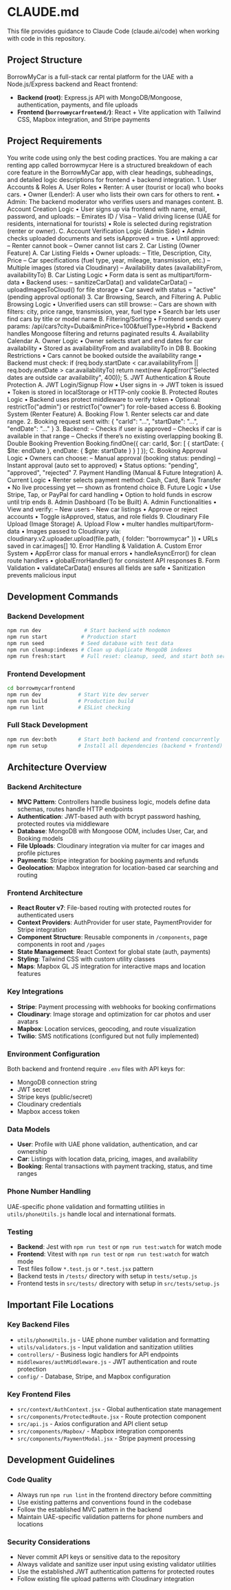 # CLAUDE.md

This file provides guidance to Claude Code (claude.ai/code) when working with code in this repository.

## Project Structure

BorrowMyCar is a full-stack car rental platform for the UAE with a Node.js/Express backend and React frontend:

- **Backend (root)**: Express.js API with MongoDB/Mongoose, authentication, payments, and file uploads
- **Frontend (`borrowmycarfrontend/`)**: React + Vite application with Tailwind CSS, Mapbox integration, and Stripe payments

## Project Requirements
You write code using only the best coding practices. You are making a car renting app called borrowmycar Here is a structured breakdown of each core feature in the BorrowMyCar app, with clear headings, subheadings, and detailed logic descriptions for frontend + backend integration. 1. User Accounts & Roles A. User Roles • Renter: A user (tourist or local) who books cars. • Owner (Lender): A user who lists their own cars for others to rent. • Admin: The backend moderator who verifies users and manages content. B. Account Creation Logic • User signs up via frontend with name, email, password, and uploads: – Emirates ID / Visa – Valid driving license (UAE for residents, international for tourists) • Role is selected during registration (renter or owner). C. Account Verification Logic (Admin Side) • Admin checks uploaded documents and sets isApproved = true. • Until approved: – Renter cannot book – Owner cannot list cars 2. Car Listing (Owner Feature) A. Car Listing Fields • Owner uploads: – Title, Description, City, Price – Car specifications (fuel type, year, mileage, transmission, etc.) – Multiple images (stored via Cloudinary) – Availability dates (availabilityFrom, availabilityTo) B. Car Listing Logic • Form data is sent as multipart/form-data • Backend uses: – sanitizeCarData() and validateCarData() – uploadImagesToCloud() for file storage • Car saved with status = "active" (pending approval optional) 3. Car Browsing, Search, and Filtering A. Public Browsing Logic • Unverified users can still browse: – Cars are shown with filters: city, price range, transmission, year, fuel type • Search bar lets user find cars by title or model name B. Filtering/Sorting • Frontend sends query params: /api/cars?city=Dubai&minPrice=100&fuelType=Hybrid • Backend handles Mongoose filtering and returns paginated results 4. Availability Calendar A. Owner Logic • Owner selects start and end dates for car availability • Stored as availabilityFrom and availabilityTo in DB B. Booking Restrictions • Cars cannot be booked outside the availability range • Backend must check: if (req.body.startDate < car.availabilityFrom || req.body.endDate > car.availabilityTo) return next(new AppError("Selected dates are outside car availability", 400)); 5. JWT Authentication & Route Protection A. JWT Login/Signup Flow • User signs in → JWT token is issued • Token is stored in localStorage or HTTP-only cookie B. Protected Routes Logic • Backend uses protect middleware to verify token • Optional: restrictTo("admin") or restrictTo("owner") for role-based access 6. Booking System (Renter Feature) A. Booking Flow 1. Renter selects car and date range. 2. Booking request sent with: { "carId": "...", "startDate": "...", "endDate": "..." } 3. Backend: – Checks if user is approved – Checks if car is available in that range – Checks if there’s no existing overlapping booking B. Double Booking Prevention Booking.findOne({ car: carId, $or: [ { startDate: { $lte: endDate }, endDate: { $gte: startDate } } ] }); C. Booking Approval Logic • Owners can choose: – Manual approval (booking status: pending) – Instant approval (auto set to approved) • Status options: "pending", "approved", "rejected" 7. Payment Handling (Manual & Future Integration) A. Current Logic • Renter selects payment method: Cash, Card, Bank Transfer • No live processing yet — shown as frontend choice B. Future Logic • Use Stripe, Tap, or PayPal for card handling • Option to hold funds in escrow until trip ends 8. Admin Dashboard (To be Built) A. Admin Functionalities • View and verify: – New users – New car listings • Approve or reject accounts • Toggle isApproved, status, and role fields 9. Cloudinary File Upload (Image Storage) A. Upload Flow • multer handles multipart/form-data • Images passed to Cloudinary via: cloudinary.v2.uploader.upload(file.path, { folder: "borrowmycar" }) • URLs saved in car.images[] 10. Error Handling & Validation A. Custom Error System • AppError class for manual errors • handleAsyncError() for clean route handlers • globalErrorHandler() for consistent API responses B. Form Validation • validateCarData() ensures all fields are safe • Sanitization prevents malicious input

## Development Commands

### Backend Development
```bash
npm run dev              # Start backend with nodemon
npm run start           # Production start
npm run seed            # Seed database with test data
npm run cleanup:indexes # Clean up duplicate MongoDB indexes
npm run fresh:start     # Full reset: cleanup, seed, and start both servers
```

### Frontend Development
```bash
cd borrowmycarfrontend
npm run dev            # Start Vite dev server
npm run build          # Production build
npm run lint           # ESLint checking
```

### Full Stack Development
```bash
npm run dev:both       # Start both backend and frontend concurrently
npm run setup          # Install all dependencies (backend + frontend)
```

## Architecture Overview

### Backend Architecture
- **MVC Pattern**: Controllers handle business logic, models define data schemas, routes handle HTTP endpoints
- **Authentication**: JWT-based auth with bcrypt password hashing, protected routes via middleware
- **Database**: MongoDB with Mongoose ODM, includes User, Car, and Booking models
- **File Uploads**: Cloudinary integration via multer for car images and profile pictures
- **Payments**: Stripe integration for booking payments and refunds
- **Geolocation**: Mapbox integration for location-based car searching and routing

### Frontend Architecture
- **React Router v7**: File-based routing with protected routes for authenticated users
- **Context Providers**: AuthProvider for user state, PaymentProvider for Stripe integration
- **Component Structure**: Reusable components in `/components`, page components in root and `/pages`
- **State Management**: React Context for global state (auth, payments)
- **Styling**: Tailwind CSS with custom utility classes
- **Maps**: Mapbox GL JS integration for interactive maps and location features

### Key Integrations
- **Stripe**: Payment processing with webhooks for booking confirmations
- **Cloudinary**: Image storage and optimization for car photos and user avatars
- **Mapbox**: Location services, geocoding, and route visualization
- **Twilio**: SMS notifications (configured but not fully implemented)

### Environment Configuration
Both backend and frontend require `.env` files with API keys for:
- MongoDB connection string
- JWT secret
- Stripe keys (public/secret)
- Cloudinary credentials
- Mapbox access token

### Data Models
- **User**: Profile with UAE phone validation, authentication, and car ownership
- **Car**: Listings with location data, pricing, images, and availability
- **Booking**: Rental transactions with payment tracking, status, and time ranges

### Phone Number Handling
UAE-specific phone validation and formatting utilities in `utils/phoneUtils.js` handle local and international formats.

### Testing
- **Backend**: Jest with `npm run test` or `npm run test:watch` for watch mode
- **Frontend**: Vitest with `npm run test` or `npm run test:watch` for watch mode  
- Test files follow `*.test.js` or `*.test.jsx` pattern
- Backend tests in `/tests/` directory with setup in `tests/setup.js`
- Frontend tests in `src/tests/` directory with setup in `src/tests/setup.js`

## Important File Locations

### Key Backend Files
- `utils/phoneUtils.js` - UAE phone number validation and formatting
- `utils/validators.js` - Input validation and sanitization utilities  
- `controllers/` - Business logic handlers for API endpoints
- `middlewares/authMiddleware.js` - JWT authentication and route protection
- `config/` - Database, Stripe, and Mapbox configuration

### Key Frontend Files
- `src/context/AuthContext.jsx` - Global authentication state management
- `src/components/ProtectedRoute.jsx` - Route protection component
- `src/api.js` - Axios configuration and API client setup
- `src/components/Mapbox/` - Mapbox integration components
- `src/components/PaymentModal.jsx` - Stripe payment processing

## Development Guidelines

### Code Quality
- Always run `npm run lint` in the frontend directory before committing
- Use existing patterns and conventions found in the codebase
- Follow the established MVC pattern in the backend
- Maintain UAE-specific validation patterns for phone numbers and locations

### Security Considerations
- Never commit API keys or sensitive data to the repository
- Always validate and sanitize user input using existing validator utilities
- Use the established JWT authentication patterns for protected routes
- Follow existing file upload patterns with Cloudinary integration